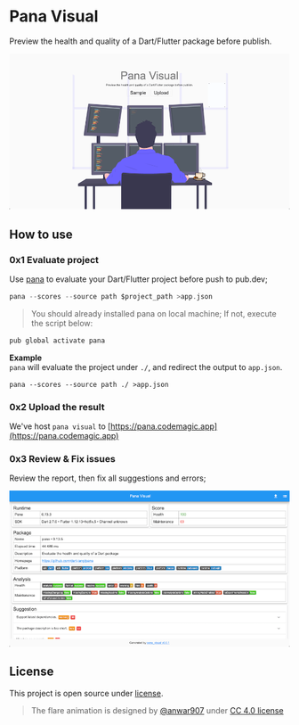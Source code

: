 # Pana Visual

Preview the health and quality of a Dart/Flutter package before publish.

![](doc/splash.png)

## How to use

### 0x1 Evaluate project

Use [pana](https://pub.dev/packages/pana) to evaluate your Dart/Flutter project before push to pub.dev;
```dart
pana --scores --source path $project_path >app.json
```
>You should already installed pana on local machine; If not, execute the script below: 
```dart
pub global activate pana
```

**Example**  
`pana` will evaluate the project under `./`, and redirect the output to `app.json`.

```
pana --scores --source path ./ >app.json
```

### 0x2 Upload the result 
We've host `pana visual` to [https://pana.codemagic.app](https://pana.codemagic.app)

### 0x3 Review & Fix issues
Review the report, then fix all suggestions and errors;

![](doc/sample.png)

## License
This project is open source under [license](LICENSE).

> The flare animation is designed by [@anwar907](https://rive.app/a/anwar907) under [CC 4.0 license](https://creativecommons.org/licenses/by/4.0/)

